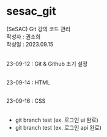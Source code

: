 # sesac_git

(SeSAC) Git 강의 코드 관리 <br/>
작성자 : 권소희 <br/>
작성일 : 2023.09.15 <br/>
<br />

23-09-12 : Git & Github 초기 설정<br /><br />

23-09-14 : HTML <br /><br />

23-09-16 : CSS <br /><br />

- git branch test (ex. 로그인 ui 완료)
- git branch test (ex. 로그인 api 완료)
